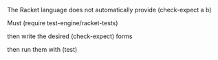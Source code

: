 The Racket language does not automatically provide (check-expect a b)

Must (require test-engine/racket-tests)

then write the desired (check-expect) forms

then run them with (test)